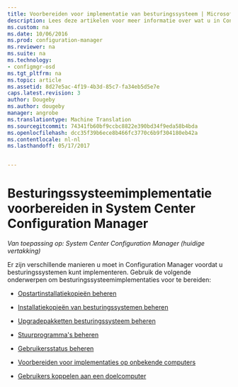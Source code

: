 ```yaml
---
title: Voorbereiden voor implementatie van besturingssysteem | Microsoft-documenten
description: Lees deze artikelen voor meer informatie over wat u in Configuration Manager doen moet voorbereiden voor implementaties van besturingssystemen.
ms.custom: na
ms.date: 10/06/2016
ms.prod: configuration-manager
ms.reviewer: na
ms.suite: na
ms.technology:
- configmgr-osd
ms.tgt_pltfrm: na
ms.topic: article
ms.assetid: 8d27e5ac-4f19-4b3d-85c7-fa34eb5d5e7e
caps.latest.revision: 3
author: Dougeby
ms.author: dougeby
manager: angrobe
ms.translationtype: Machine Translation
ms.sourcegitcommit: 74341fb60bf9ccbc8822e390bd34f9eda58b4bda
ms.openlocfilehash: dcc35f39b6ece8b466fc3770c6b9f304180eb42a
ms.contentlocale: nl-nl
ms.lasthandoff: 05/17/2017


---
```

# <a name="prepare-for-operating-system-deployment-in-system-center-configuration-manager"></a>Besturingssysteemimplementatie voorbereiden in System Center Configuration Manager

*Van toepassing op: System Center Configuration Manager (huidige vertakking)*

Er zijn verschillende manieren u moet in Configuration Manager voordat u besturingssystemen kunt implementeren. Gebruik de volgende onderwerpen om besturingssysteemimplementaties voor te bereiden:  

-   [Opstartinstallatiekopieën beheren](manage-boot-images.md)  

-   [Installatiekopieën van besturingssystemen beheren](manage-operating-system-images.md)  

-   [Upgradepakketten besturingssysteem beheren](manage-operating-system-upgrade-packages.md)  

-   [Stuurprogramma's beheren](manage-drivers.md)  

-   [Gebruikersstatus beheren](manage-user-state.md)  

-   [Voorbereiden voor implementaties op onbekende computers](prepare-for-unknown-computer-deployments.md)  

-   [Gebruikers koppelen aan een doelcomputer](associate-users-with-a-destination-computer.md)  

